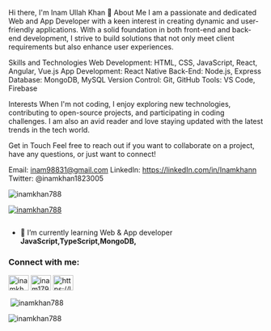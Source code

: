 
Hi there, I'm Inam Ullah Khan 👋
About Me
I am a passionate and dedicated Web and App Developer with a keen interest in creating dynamic and user-friendly applications. With a solid foundation in both front-end and back-end development, I strive to build solutions that not only meet client requirements but also enhance user experiences.

Skills and Technologies
Web Development: HTML, CSS, JavaScript, React, Angular, Vue.js
App Development: React Native
Back-End: Node.js, Express
Database: MongoDB, MySQL
Version Control: Git, GitHub
Tools: VS Code, Firebase

Interests
When I'm not coding, I enjoy exploring new technologies, contributing to open-source projects, and participating in coding challenges. I am also an avid reader and love staying updated with the latest trends in the tech world.

Get in Touch
Feel free to reach out if you want to collaborate on a project, have any questions, or just want to connect!

Email: inam98831@gmail.com
LinkedIn: https://linkedIn.com/in/Inamkhann
Twitter: @inamkhan1823005

<p align="left"> <img src="https://komarev.com/ghpvc/?username=inamkhan788&label=Profile%20views&color=0e75b6&style=flat" alt="inamkhan788" /> </p>

<p align="left"> <a href="https://github.com/ryo-ma/github-profile-trophy"><img src="https://github-profile-trophy.vercel.app/?username=inamkhan788" alt="inamkhan788" /></a> </p>

<p align="left"> <a href="https://twitter.com/" target="blank"><img src="https://img.shields.io/twitter/follow/?logo=twitter&style=for-the-badge" alt="" /></a> </p>

- 🌱 I’m currently learning Web & App developer **JavaScript,TypeScript,MongoDB,**

<h3 align="left">Connect with me:</h3>
<p align="left">
<a href="https://linkedin.com/in/inamkhann" target="blank"><img align="center" src="https://raw.githubusercontent.com/rahuldkjain/github-profile-readme-generator/master/src/images/icons/Social/linked-in-alt.svg" alt="inamkhann" height="30" width="40" /></a>
<a href="https://instagram.com/inam179" target="blank"><img align="center" src="https://raw.githubusercontent.com/rahuldkjain/github-profile-readme-generator/master/src/images/icons/Social/instagram.svg" alt="inam179" height="30" width="40" /></a>
<a href="https://www.leetcode.com/https://leetcode.com/u/inamkhan911/" target="blank"><img align="center" src="https://raw.githubusercontent.com/rahuldkjain/github-profile-readme-generator/master/src/images/icons/Social/leet-code.svg" alt="https://leetcode.com/u/inamkhan911/" height="30" width="40" /></a>
</p>

<p>&nbsp;<img align="center" src="https://github-readme-stats.vercel.app/api?username=inamkhan788&show_icons=true&locale=en" alt="inamkhan788" /></p>

<p><img align="center" src="https://github-readme-streak-stats.herokuapp.com/?user=inamkhan788&" alt="inamkhan788" /></p>

